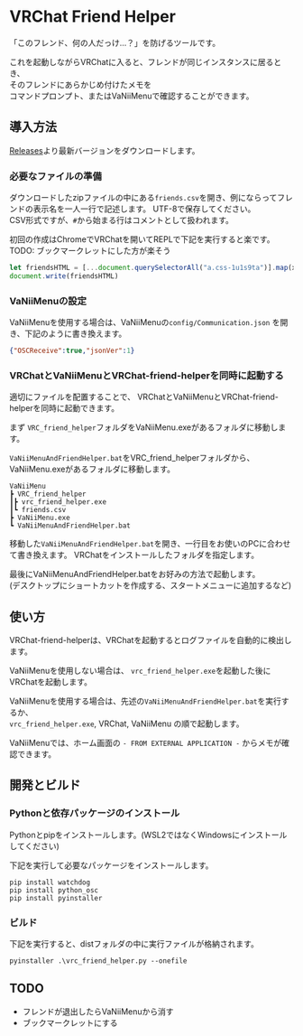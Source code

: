 # VRChat Friend Helper

「このフレンド、何の人だっけ…？」を防げるツールです。

これを起動しながらVRChatに入ると、フレンドが同じインスタンスに居るとき、  
そのフレンドにあらかじめ付けたメモを  
コマンドプロンプト、またはVaNiiMenuで確認することができます。

## 導入方法

[Releases](https://github.com/wararyo/VRChat-friend-helper/releases)より最新バージョンをダウンロードします。

### 必要なファイルの準備

ダウンロードしたzipファイルの中にある`friends.csv`を開き、例にならってフレンドの表示名を一人一行で記述します。
UTF-8で保存してください。  
CSV形式ですが、`#`から始まる行はコメントとして扱われます。

初回の作成はChromeでVRChatを開いてREPLで下記を実行すると楽です。  
TODO: ブックマークレットにした方が楽そう

``` javascript
let friendsHTML = [...document.querySelectorAll("a.css-1u1s9ta")].map(x => x.innerText).join(", <br>")
document.write(friendsHTML)
```

### VaNiiMenuの設定

VaNiiMenuを使用する場合は、VaNiiMenuの`config/Communication.json` を開き、下記のように書き換えます。

``` json
{"OSCReceive":true,"jsonVer":1}
```

### VRChatとVaNiiMenuとVRChat-friend-helperを同時に起動する

適切にファイルを配置することで、
VRChatとVaNiiMenuとVRChat-friend-helperを同時に起動できます。

まず `VRC_friend_helper`フォルダをVaNiiMenu.exeがあるフォルダに移動します。

`VaNiiMenuAndFriendHelper.bat`をVRC_friend_helperフォルダから、VaNiiMenu.exeがあるフォルダに移動します。

```
VaNiiMenu
┣ VRC_friend_helper
┃┣ vrc_friend_helper.exe
┃┗ friends.csv
┣ VaNiiMenu.exe
┗ VaNiiMenuAndFriendHelper.bat
```

移動した`VaNiiMenuAndFriendHelper.bat`を開き、一行目をお使いのPCに合わせて書き換えます。
VRChatをインストールしたフォルダを指定します。

最後にVaNiiMenuAndFriendHelper.batをお好みの方法で起動します。  
(デスクトップにショートカットを作成する、スタートメニューに追加するなど)

## 使い方

VRChat-friend-helperは、VRChatを起動するとログファイルを自動的に検出します。

VaNiiMenuを使用しない場合は、
`vrc_friend_helper.exe`を起動した後にVRChatを起動します。

VaNiiMenuを使用する場合は、先述の`VaNiiMenuAndFriendHelper.bat`を実行するか、  
`vrc_friend_helper.exe`, VRChat, VaNiiMenu の順で起動します。

VaNiiMenuでは、ホーム画面の `- FROM EXTERNAL APPLICATION -` からメモが確認できます。

## 開発とビルド

### Pythonと依存パッケージのインストール

Pythonとpipをインストールします。(WSL2ではなくWindowsにインストールしてください)

下記を実行して必要なパッケージをインストールします。

```
pip install watchdog
pip install python_osc
pip install pyinstaller
```

### ビルド

下記を実行すると、distフォルダの中に実行ファイルが格納されます。

```
pyinstaller .\vrc_friend_helper.py --onefile
```

## TODO

* フレンドが退出したらVaNiiMenuから消す
* ブックマークレットにする
